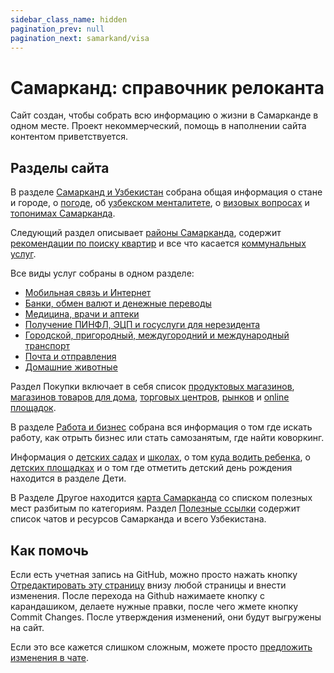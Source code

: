```yaml
---
sidebar_class_name: hidden
pagination_prev: null
pagination_next: samarkand/visa
---
```


<head>
  <title>Самарканд: справочник релоканта</title>
  <meta property="og:title" content="Самарканд: справочник релоканта" />
</head>

# Самарканд: справочник релоканта

Сайт создан, чтобы собрать всю информацию о жизни в Самарканде в одном месте.
Проект некоммерческий, помощь в наполнении сайта контентом приветствуется.

## Разделы сайта

В разделе [Самарканд и Узбекистан](samarkand/about) собрана общая информация о
стане и городе, о [погоде](samarkand/weather), об
[узбекском менталитете](samarkand/people), о [визовых вопросах](samarkand/visa)
и [топонимах Самарканда](samarkand/toponyms).

Следующий раздел описывает [районы Самарканда](apartment/districts), содержит
[рекомендации по поиску квартир](apartment/find) и все что касается
[коммунальных услуг](apartment/utilities).

Все виды услуг собраны в одном разделе:

- [Мобильная связь и Интернет](services/communication)
- [Банки, обмен валют и денежные переводы](services/finance)
- [Медицина, врачи и аптеки](services/medicine)
- [Получение ПИНФЛ, ЭЦП и госуслуги для нерезидента](services/government)
- [Городской, пригородный, междугородний и международный транспорт](services/transport)
- [Почта и отправления](services/post)
- [Домашние животные](services/pets)

Раздел Покупки включает в себя список
[продуктовых магазинов](purchases/grocery),
[магазинов товаров для дома](purchases/household),
[торговых центров](purchases/malls), [рынков](purchases/bazar) и
[online площадок](purchases/online).

В разделе [Работа и бизнес](occupation) собрана вся информация о том где искать
работу, как отрыть бизнес или стать самозанятым, где найти коворкинг.

Информация о [детских садах](children/kindergarten.md) и
[школах](children/school.md), о том
[куда водить ребенка](children/activities.md), о
[детских площадках](children/playground) и о том где отметить детский день
рождения находится в разделе Дети.

В Разделе Другое находится [карта Самарканда](/map) со списком полезных мест
разбитым по категориям. Раздел [Полезные ссылки](other/links.md) содержит список
чатов и ресурсов Самарканда и всего Узбекистана.

## Как помочь

Если есть учетная запись на GitHub, можно просто нажать кнопку
[Отредактировать эту страницу](https://github.com/megahertz/samarkand-guide/tree/master/docs/index.md)
внизу любой страницы и внести изменения. После перехода на Github нажимаете
кнопку c карандашиком, делаете нужные правки, после чего жмете кнопку Commit
Changes. После утверждения изменений, они будут выгружены на сайт.

Если это все кажется слишком сложным, можете просто
[предложить изменения в чате](https://t.me/samarkand_guide).
